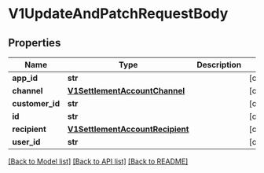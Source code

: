 # V1UpdateAndPatchRequestBody

## Properties
Name | Type | Description | Notes
------------ | ------------- | ------------- | -------------
**app_id** | **str** |  | [optional] 
**channel** | [**V1SettlementAccountChannel**](V1SettlementAccountChannel.md) |  | [optional] 
**customer_id** | **str** |  | [optional] 
**id** | **str** |  | [optional] 
**recipient** | [**V1SettlementAccountRecipient**](V1SettlementAccountRecipient.md) |  | [optional] 
**user_id** | **str** |  | [optional] 

[[Back to Model list]](../README.md#documentation-for-models) [[Back to API list]](../README.md#documentation-for-api-endpoints) [[Back to README]](../README.md)


